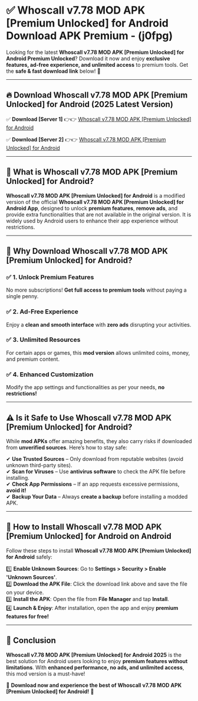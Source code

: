 
# ✅ Whoscall v7.78 MOD APK [Premium Unlocked] for Android Download APK Premium -  (j0fpg) 

Looking for the latest **Whoscall v7.78 MOD APK [Premium Unlocked] for Android Premium Unlocked**? Download it now and enjoy **exclusive features, ad-free experience, and unlimited access** to premium tools. Get the **safe & fast download link** below! 🚀

---

## 🔥 Download Whoscall v7.78 MOD APK [Premium Unlocked] for Android (2025 Latest Version)

✅ **Download [Server 1]** 👉👉 [Whoscall v7.78 MOD APK [Premium Unlocked] for Android ](https://apkcomod.com?title=Whoscall_v7.78_MOD_APK_[Premium_Unlocked]_for_Android)  

✅ **Download [Server 2]** 👉👉 [Whoscall v7.78 MOD APK [Premium Unlocked] for Android ](https://apkcomod.com?title=Whoscall_v7.78_MOD_APK_[Premium_Unlocked]_for_Android)  


---

## 📌 What is Whoscall v7.78 MOD APK [Premium Unlocked] for Android?

**Whoscall v7.78 MOD APK [Premium Unlocked] for Android** is a modified version of the official **Whoscall v7.78 MOD APK [Premium Unlocked] for Android App**, designed to unlock **premium features**, **remove ads**, and provide extra functionalities that are not available in the original version. It is widely used by Android users to enhance their app experience without restrictions.

---

## 🌟 Why Download Whoscall v7.78 MOD APK [Premium Unlocked] for Android?

### ✅ 1. Unlock Premium Features
No more subscriptions! **Get full access to premium tools** without paying a single penny.

### ✅ 2. Ad-Free Experience
Enjoy a **clean and smooth interface** with **zero ads** disrupting your activities.

### ✅ 3. Unlimited Resources
For certain apps or games, this **mod version** allows unlimited coins, money, and premium content.

### ✅ 4. Enhanced Customization
Modify the app settings and functionalities as per your needs, **no restrictions!**

---

## ⚠️ Is it Safe to Use Whoscall v7.78 MOD APK [Premium Unlocked] for Android?

While **mod APKs** offer amazing benefits, they also carry risks if downloaded from **unverified sources**. Here’s how to stay safe:

✔ **Use Trusted Sources** – Only download from reputable websites (avoid unknown third-party sites).  
✔ **Scan for Viruses** – Use **antivirus software** to check the APK file before installing.  
✔ **Check App Permissions** – If an app requests excessive permissions, **avoid it!**  
✔ **Backup Your Data** – Always **create a backup** before installing a modded APK.

---

## 📲 How to Install Whoscall v7.78 MOD APK [Premium Unlocked] for Android on Android

Follow these steps to install **Whoscall v7.78 MOD APK [Premium Unlocked] for Android** safely:

1️⃣ **Enable Unknown Sources**: Go to **Settings > Security > Enable 'Unknown Sources'**.  
2️⃣ **Download the APK File**: Click the download link above and save the file on your device.  
3️⃣ **Install the APK**: Open the file from **File Manager** and tap **Install**.  
4️⃣ **Launch & Enjoy**: After installation, open the app and enjoy **premium features for free!**

---

## 🚀 Conclusion

**Whoscall v7.78 MOD APK [Premium Unlocked] for Android 2025** is the best solution for Android users looking to enjoy **premium features without limitations**. With **enhanced performance, no ads, and unlimited access**, this mod version is a must-have!

🔻 **Download now and experience the best of Whoscall v7.78 MOD APK [Premium Unlocked] for Android!** 🔻

